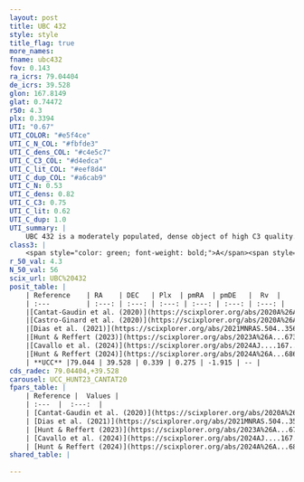 ```yaml
---
layout: post
title: UBC 432
style: style
title_flag: true
more_names: 
fname: ubc432
fov: 0.143
ra_icrs: 79.04404
de_icrs: 39.528
glon: 167.8149
glat: 0.74472
r50: 4.3
plx: 0.3394
UTI: "0.67"
UTI_COLOR: "#e5f4ce"
UTI_C_N_COL: "#fbfde3"
UTI_C_dens_COL: "#c4e5c7"
UTI_C_C3_COL: "#d4edca"
UTI_C_lit_COL: "#eef8d4"
UTI_C_dup_COL: "#a6cab9"
UTI_C_N: 0.53
UTI_C_dens: 0.82
UTI_C_C3: 0.75
UTI_C_lit: 0.62
UTI_C_dup: 1.0
UTI_summary: |
    UBC 432 is a moderately populated, dense object of high C3 quality. It is moderately studied in the literature.
class3: |
    <span style="color: green; font-weight: bold;">A</span><span style="color: #FFC300; font-weight: bold;">B</span>
r_50_val: 4.3
N_50_val: 56
scix_url: UBC%20432
posit_table: |
    | Reference    | RA    | DEC   | Plx  | pmRA  | pmDE   |  Rv  |
    | :---         | :---: | :---: | :---: | :---: | :---: | :---: |
    |[Cantat-Gaudin et al. (2020)](https://scixplorer.org/abs/2020A%26A...640A...1C) | 79.031 | 39.518 | 0.327 | 0.323 | -1.876 | -- |
    |[Castro-Ginard et al. (2020)](https://scixplorer.org/abs/2020A%26A...635A..45C) | 79.04 | 39.52 | 0.331 | 0.321 | -1.878 | -- |
    |[Dias et al. (2021)](https://scixplorer.org/abs/2021MNRAS.504..356D) | 79.035 | 39.529 | 0.309 | 0.36 | -1.884 | -- |
    |[Hunt & Reffert (2023)](https://scixplorer.org/abs/2023A%26A...673A.114H) | 79.056 | 39.537 | 0.324 | 0.271 | -1.933 | -- |
    |[Cavallo et al. (2024)](https://scixplorer.org/abs/2024AJ....167...12C) | 79.044 | 39.525 | 0.327 | -- | -- | -- |
    |[Hunt & Reffert (2024)](https://scixplorer.org/abs/2024A%26A...686A..42H) | 79.056 | 39.537 | 0.324 | 0.271 | -1.933 | -- |
    | **UCC** |79.044 | 39.528 | 0.339 | 0.275 | -1.915 | -- | 
cds_radec: 79.04404,+39.528
carousel: UCC_HUNT23_CANTAT20
fpars_table: |
    | Reference |  Values |
    | :---  |  :---:  |
    | [Cantat-Gaudin et al. (2020)](https://scixplorer.org/abs/2020A%26A...640A...1C) | `AVNN=1.27, DMNN=12.32, AgeNN=8.52` |
    | [Dias et al. (2021)](https://scixplorer.org/abs/2021MNRAS.504..356D) | `Av=1.901, Dist=2635, logage=7.148, [Fe/H]=-0.091` |
    | [Hunt & Reffert (2023)](https://scixplorer.org/abs/2023A%26A...673A.114H) | `AV50=1.623, diffAV50=0.554, MOD50=12.147, logAge50=8.04` |
    | [Cavallo et al. (2024)](https://scixplorer.org/abs/2024AJ....167...12C) | `AV50=1.62, dMod50=12.08, logAge50=8.51, [Fe/H]50=0.22` |
    | [Hunt & Reffert (2024)](https://scixplorer.org/abs/2024A%26A...686A..42H) | `MassJ=469.199` |
shared_table: |
    
---
```

